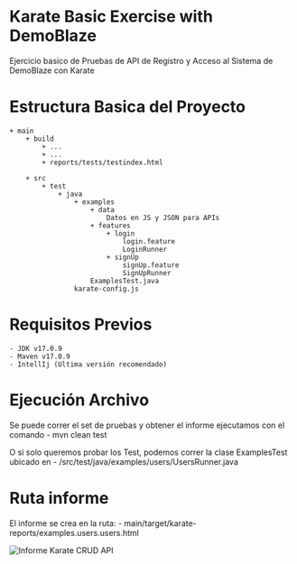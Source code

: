 # Karate Basic Exercise with DemoBlaze
Ejercicio basico de Pruebas de API de Registro y Acceso al Sistema de DemoBlaze con Karate

# Estructura Basica del Proyecto

	+ main
		+ build
			+ ...
			+ ...
			+ reports/tests/testindex.html
			
		+ src
			+ test
				+ java
					+ examples
						+ data
							Datos en JS y JSON para APIs
						+ features
							+ login
								login.feature
								LoginRunner 
							+ signUp
								signUp.feature
								SignUpRunner
						ExamplesTest.java
					karate-config.js
						

# Requisitos Previos

	- JDK v17.0.9
	- Maven v17.0.9
	- IntellIj (Ultima versión recomendado)

# Ejecución Archivo

Se puede correr el set de pruebas y obtener el informe ejecutamos con el comando
	- mvn clean test
	
O si solo queremos probar los Test, podemos correr la clase ExamplesTest ubicado en
	- /src/test/java/examples/users/UsersRunner.java
	
# Ruta informe
El informe se crea en la ruta:
	- main/target/karate-reports/examples.users.users.html
	
![Informe Karate CRUD API](./InformeAPI.jpeg)
